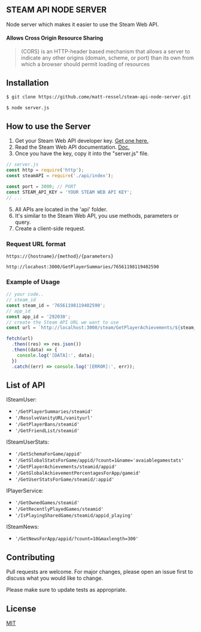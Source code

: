 ## STEAM API NODE SERVER

Node server which makes it easier to use the Steam Web API.

#### Allows Cross Origin Resource Sharing

> (CORS) is an HTTP-header based mechanism that allows a server to indicate any other origins (domain, scheme, or port) than its own from which a browser should permit loading of resources

## Installation

```bash
$ git clone https://github.come/matt-ressel/steam-api-node-server.git

$ node server.js
```

## How to use the Server

1. Get your Steam Web API developer key. [Get one here.](https://steamcommunity.com/dev/apikey)
2. Read the Steam Web API documentation. [Doc.](https://developer.valvesoftware.com/wiki/Steam_Web_API)
3. Once you have the key, copy it into the "server.js" file.

```javascript
// server.js
const http = require('http');
const steamAPI = require('./api/index');

const port = 3000; // PORT
const STEAM_API_KEY = 'YOUR STEAM WEB API KEY';
// ...
```

5. All APIs are located in the 'api' folder.
6. It's similar to the Steam Web API, you use methods, parameters or query.
7. Create a client-side request.

### Request URL format

`https://{hostname}/{method}/{parameters}`

`http://locahost:3000/GetPlayerSummaries/76561198119402590`

### Example of Usage

```javascript
// your code..
// steam_id
const steam_id = '76561198119402590';
// app_id
const app_id = '292030';
// create the Steam API URL we want to use
const url = `http://localhost:3000/steam/GetPlayerAchievements/${steam_id}/${app_id}`;

fetch(url)
  .then((res) => res.json())
  .then((data) => {
    console.log('[DATA]:', data);
  })
  .catch((err) => console.log('[ERROR]:', err));
```

## List of API

ISteamUser:

- `'/GetPlayerSummaries/steamid'`
- `'/ResolveVanityURL/vanityurl'`
- `'/GetPlayerBans/steamid'`
- `'/GetFriendList/steamid'`

ISteamUserStats:

- `'/GetSchemaForGame/appid'`
- `'/GetGlobalStatsForGame/appid/?count=1&name='avaiablegamestats'`
- `'/GetPlayerAchievements/steamid/appid'`
- `'/GetGlobalAchievementPercentagesForApp/gameid'`
- `'/GetUserStatsForGame/steamid/:appid'`

IPlayerService:

- `'/GetOwnedGames/steamid'`
- `'/GetRecentlyPlayedGames/steamid'`
- `'/IsPlayingSharedGame/steamid/appid_playing'`

ISteamNews:

- `'/GetNewsForApp/appid/?count=10&maxlength=300'`


## Contributing

Pull requests are welcome. For major changes, please open an issue first
to discuss what you would like to change.

Please make sure to update tests as appropriate.

## License

[MIT](https://github.com/matt-ressel/steam-api-node-server/blob/main/LICENSE)
